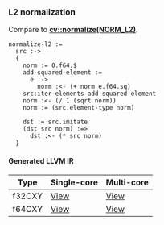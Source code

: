 ### L2 normalization
Compare to **[cv::normalize(NORM_L2)](http://docs.opencv.org/modules/core/doc/operations_on_arrays.html#normalize)**.

    normalize-l2 :=
      src :->
      {
        norm := 0.f64.$
        add-squared-element :=
          e :->
            norm :<- (+ norm e.f64.sq)
        src:iter-elements add-squared-element
        norm :<- (/ 1 (sqrt norm))
        norm := (src.element-type norm)

        dst := src.imitate
        (dst src norm) :=>
          dst :<- (* src norm)
      }

#### Generated LLVM IR
| Type    | Single-core | Multi-core |
|---------|-------------|------------|
| f32CXY  | [View](https://raw.githubusercontent.com/biometrics/likely/gh-pages/ir/benchmarks/normalize_l2_f32CXY_f32CXY.ll)   | [View](https://raw.githubusercontent.com/biometrics/likely/gh-pages/ir/benchmarks/normalize_l2_f32CXY_f32CXY_m.ll)   |
| f64CXY  | [View](https://raw.githubusercontent.com/biometrics/likely/gh-pages/ir/benchmarks/normalize_l2_f64CXY_f64CXY.ll)   | [View](https://raw.githubusercontent.com/biometrics/likely/gh-pages/ir/benchmarks/normalize_l2_f64CXY_f64CXY_m.ll)   |

